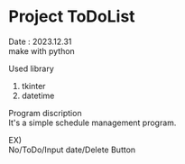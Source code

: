 # Project ToDoList

Date : 2023.12.31   
make with python   
   
Used library   
1. tkinter   
2. datetime   

Program discription   
It's a simple schedule management program.   

EX)   
No/ToDo/Input date/Delete Button   
